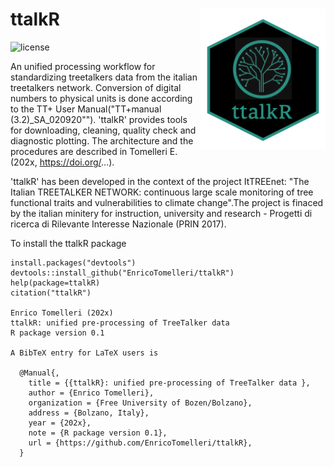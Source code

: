 ttalkR <img src="logo_ttalkr.png" width="200" align="right"/>
======================================================================================================
![license](https://img.shields.io/badge/Licence-GPL--3-blue.svg) 


An unified processing workflow for standardizing treetalkers data from the italian treetalkers network. Conversion of digital numbers to physical units is done according to the TT+ User Manual("TT+manual (3.2)_SA_020920""). 'ttalkR' provides tools for downloading, cleaning, quality check and diagnostic plotting. The architecture and the procedures are described in Tomelleri E. (202x, https://doi.org/...).

'ttalkR' has been developed in the context of the project ItTREEnet: "The Italian TREETALKER NETWORK: continuous large scale monitoring of tree functional traits and vulnerabilities to climate change".The project is finaced by the italian minitery for instruction, university and research - Progetti di ricerca di Rilevante Interesse Nazionale (PRIN 2017).

To install the ttalkR package
```{r, eval = F}
install.packages("devtools")
devtools::install_github("EnricoTomelleri/ttalkR")
help(package=ttalkR)
citation("ttalkR")

Enrico Tomelleri (202x)
ttalkR: unified pre-processing of TreeTalker data 
R package version 0.1

A BibTeX entry for LaTeX users is

  @Manual{,
    title = {{ttalkR}: unified pre-processing of TreeTalker data },
    author = {Enrico Tomelleri},
    organization = {Free University of Bozen/Bolzano},
    address = {Bolzano, Italy},
    year = {202x},
    note = {R package version 0.1},
    url = {https://github.com/EnricoTomelleri/ttalkR},
  }

```
